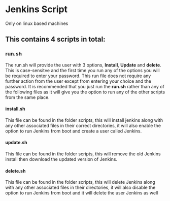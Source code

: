 # Jenkins Script

Only on linux based machines

## This contains 4 scripts in total:

### run.sh
The run.sh will provide the user with 3 options, **Install**, **Update** and **delete**. This is case-sensitve and the first time you run any of the options you will be required to enter your password.
This run file does not require any further action from the user except from entering your choice and the password.
It is recommended that you just run the **run.sh** rather than any of the following files as it will give you the option to run any of the other scripts from the same place.

#### install.sh
This file can be found in the folder scripts, this will install jenkins along with any other associated files in their correct directories, it will also enable the option to run Jenkins from boot and create a user called Jenkins.

#### update.sh
This file can be found in the folder scripts, this will remove the old Jenkins install then download the updated version of Jenkins.

#### delete.sh
This file can be found in the folder scripts, this will delete Jenkins along with any other associated files in their directories, it will also disable the option to run Jenkins from boot and it will delete the user Jenkins as well


